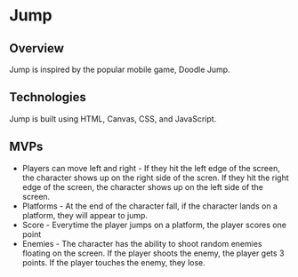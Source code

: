 # Jump
## Overview
Jump is inspired by the popular mobile game, Doodle Jump. 
## Technologies
Jump is built using HTML, Canvas, CSS, and JavaScript.
## MVPs
* Players can move left and right - If they hit the left edge of the screen, the character shows up on the right side of the scren. If they hit the right edge of the screen, the character shows up on the left side of the screen.
* Platforms - At the end of the character fall, if the character lands on a platform, they will appear to jump.
* Score - Everytime the player jumps on a platform, the player scores one point
* Enemies - The character has the ability to shoot random enemies floating on the screen. If the player shoots the enemy, the player gets 3 points. If the player touches the enemy, they lose.
